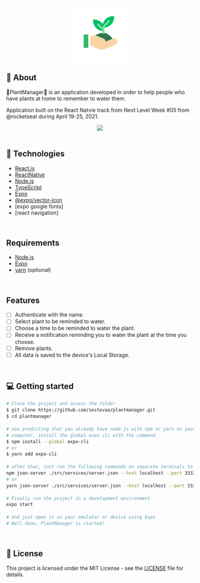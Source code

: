 <div align="center">
  <img src="https://github.com/sestevao/plantmanager/blob/main/.github/icon.png?raw=true" alt="icon" width="150" />
</div>

## 👀 About 

🌱PlantManager🌱 is an application developed in order to help people who have plants at home to remember to water them.

Application built on the React Natvie track from Next Level Week #05 from @rocketseat during April 19-25, 2021.

<div align="center">
  <img src="https://github.com/sestevao/plantmanager/blob/main/.github/Animation.gif?raw=true">
</div>

<br>

## 🚀 Technologies

- [React.js](https://reactjs.org/)
- [ReactNative](https://reactnative.dev/)
- [Node.js](https://nodejs.org/en/)
- [TypeScript](https://www.typescriptlang.org/)
- [Expo](https://expo.io/)
- [@expo/vector-icon](https://docs.expo.io/guides/icons/)
- [expo google fonts]
- [react navigation]
<br>

## Requirements

- [Node.js](https://nodejs.org/en/)
- [Expo](https://expo.io/)
- [yarn](https://yarnpkg.com/) (optional)

<br>

## Features

- [ ] Authenticate with the name.
- [ ] Select plant to be reminded to water.
- [ ] Choose a time to be reminded to water the plant.
- [ ] Receive a notification reminding you to water the plant at the time you choose.
- [ ] Remove plants.
- [ ] All data is saved to the device's Local Storage.

<br>

## 💻 Getting started

```bash
# Clone the project and access the folder
$ git clone https://github.com/sestevao/plantmanager.git
$ cd plantmanager

# now predicting that you already have node.js with npm or yarn on your
# computer, install the global expo cli with the command
$ npm install --global expo-cli
# or
$ yarn add expo-cli

# after that, just run the following commands on separate terminals to run the fake server
npm json-server ./src/services/server.json --host localhost --port 3333 --delay 700
# or
yarn json-server ./src/services/server.json --host localhost --port 3333 --delay 700

# Finally run the project in a development environment
expo start

# and just open it on your emulator or device using Expo
# Well done, PlantManager is started!
```

<br>

## 📝 License

This project is licensed under the MIT License - see the [LICENSE](LICENSE) file for details.